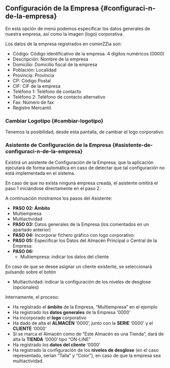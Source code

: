 ## Configuración de la Empresa {#configuraci-n-de-la-empresa}

En esta opción de menú podemos especificar los datos generales de nuestra empresa, así como la imagen (logo) corporativa.

Los datos de la empresa registrados en comerZZia son:

*   Código: Código identificativo de la empresa. 4 dígitos numéricos (0000)
*   Descripción: Nombre de la empresa
*   Domicilio: Domicilio fiscal de la empresa
*   Población: Localidad
*   Provincia: Provincia
*   CP: Código Postal
*   CIF: CIF de la empresa
*   Teléfono 1: Teléfono de contacto
*   Teléfono 2: Teléfono de contacto alternativo
*   Fax: Número de fax
*   Registro Mercantil.

### Cambiar Logotipo {#cambiar-logotipo}

Tenemos la posibilidad, desde esta pantalla, de cambiar el logo corporativo

### Asistente de Configuración de la Empresa {#asistente-de-configuraci-n-de-la-empresa}

Existirá un asistente de Configuración de la Empresa, que la aplicación ejecutará de forma automática en caso de detectar que tal configuración no está implementada en el sistema.

En caso de que no exista ninguna empresa creada, el asistente omitirá el paso 1 iniciándose directamente en el paso 2.

A continuación mostramos los pasos del Asistente:

*   **PASO 02: Ámbito**
*   Multiempresa
*   Multiactividad
*   **PASO 03:** Datos generales de la Empresa (los comentados en un apartado anterior)
*   **PASO 04:** Incorporar fichero gráfico con logo corporativo:
*   **PASO 05:** Especificar los Datos del Almacén Principal o Central de la Empresa:
*   **PASO 06:**
    *   Multiempresa: indicar los datos del cliente

En caso de que se desee asignar un cliente existente, se seleccionará pulsando sobre el botón

*   Multiactividad: indicar la configuración de los niveles de desglose (opcionales)

Internamente, el proceso:

*   Ha registrado el **ámbito** de la Empresa, “Multiempresa” en el ejemplo
*   Ha registrado los **datos generales** de la Empresa ‘0000’
*   Ha incorporado el **logo** corporativo
*   Ha dado de alta el **ALMACÉN** ‘0000’, junto con la **SERIE** ‘0000’ y el **CLIENTE** ‘0000’
*   Si se marca el Almacén como de “Este Almacén es una Tienda”, dará de alta la **TIENDA** ‘0000’ tipo “ON-LINE”
*   Ha registrado los **datos del cliente** ‘0000’
*   Ha registrado la configuración de los **niveles de desglose** (en el caso representado, serían “Talla” y “Color”), en caso de que la empresa sea multiactividad.